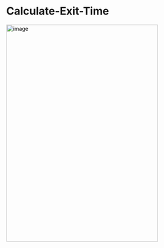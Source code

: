 # Calculate-Exit-Time



<img width="402" height="574" alt="image" src="https://github.com/user-attachments/assets/d22e1caa-aa80-4581-aa29-94d4f7f443b9" />



